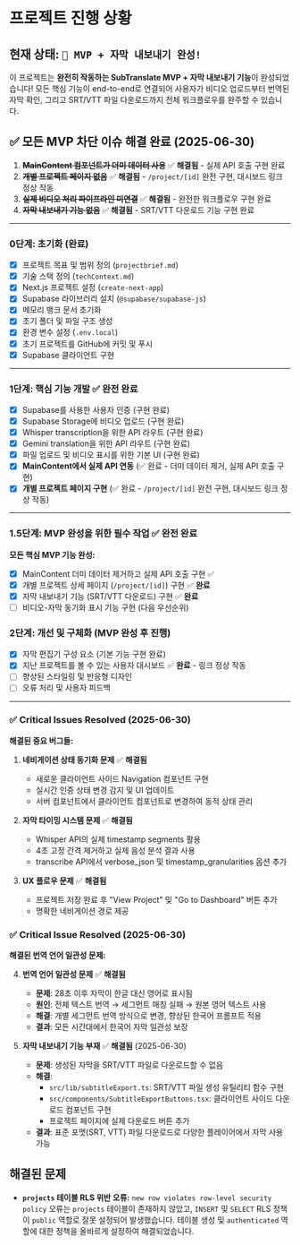 # 프로젝트 진행 상황

## 현재 상태: `🎉 MVP + 자막 내보내기 완성!`

이 프로젝트는 **완전히 작동하는 SubTranslate MVP + 자막 내보내기 기능**이 완성되었습니다! 모든 핵심 기능이 end-to-end로 연결되어 사용자가 비디오 업로드부터 번역된 자막 확인, 그리고 SRT/VTT 파일 다운로드까지 전체 워크플로우를 완주할 수 있습니다.

## ✅ 모든 MVP 차단 이슈 해결 완료 (2025-06-30)

1. ~~**MainContent 컴포넌트가 더미 데이터 사용**~~ ✅ **해결됨** - 실제 API 호출 구현 완료
2. ~~**개별 프로젝트 페이지 없음**~~ ✅ **해결됨** - `/project/[id]` 완전 구현, 대시보드 링크 정상 작동
3. ~~**실제 비디오 처리 파이프라인 미연결**~~ ✅ **해결됨** - 완전한 워크플로우 구현 완료
4. ~~**자막 내보내기 기능 없음**~~ ✅ **해결됨** - SRT/VTT 다운로드 기능 구현 완료

---

### 0단계: 초기화 (완료)

- [x] 프로젝트 목표 및 범위 정의 (`projectbrief.md`)
- [x] 기술 스택 정의 (`techContext.md`)
- [x] Next.js 프로젝트 설정 (`create-next-app`)
- [x] Supabase 라이브러리 설치 (`@supabase/supabase-js`)
- [x] 메모리 뱅크 문서 초기화
- [x] 초기 폴더 및 파일 구조 생성
- [x] 환경 변수 설정 (`.env.local`)
- [x] 초기 프로젝트를 GitHub에 커밋 및 푸시
- [x] Supabase 클라이언트 구현

---

### 1단계: 핵심 기능 개발 ✅ **완전 완료**

- [x] Supabase를 사용한 사용자 인증 (구현 완료)
- [x] Supabase Storage에 비디오 업로드 (구현 완료)
- [x] Whisper transcription을 위한 API 라우트 (구현 완료)
- [x] Gemini translation을 위한 API 라우트 (구현 완료)
- [x] 파일 업로드 및 비디오 표시를 위한 기본 UI (구현 완료)
- [x] **MainContent에서 실제 API 연동** (✅ 완료 - 더미 데이터 제거, 실제 API 호출 구현)
- [x] **개별 프로젝트 페이지 구현** (✅ 완료 - `/project/[id]` 완전 구현, 대시보드 링크 정상 작동)

---

### 1.5단계: MVP 완성을 위한 필수 작업 ✅ **완전 완료**

**모든 핵심 MVP 기능 완성:**
- [x] MainContent 더미 데이터 제거하고 실제 API 호출 구현 ✅
- [x] 개별 프로젝트 상세 페이지 (`/project/[id]`) 구현 ✅ **완료**
- [x] 자막 내보내기 기능 (SRT/VTT 다운로드) 구현 ✅ **완료**
- [ ] 비디오-자막 동기화 표시 기능 구현 (다음 우선순위)

### 2단계: 개선 및 구체화 (MVP 완성 후 진행)

- [x] 자막 편집기 구성 요소 (기본 기능 구현 완료)
- [x] 지난 프로젝트를 볼 수 있는 사용자 대시보드 ✅ **완료** - 링크 정상 작동
- [ ] 향상된 스타일링 및 반응형 디자인  
- [ ] 오류 처리 및 사용자 피드백

---

### ✅ Critical Issues Resolved (2025-06-30)
**해결된 중요 버그들:**

1. **네비게이션 상태 동기화 문제** ✅ **해결됨**
   - 새로운 클라이언트 사이드 Navigation 컴포넌트 구현
   - 실시간 인증 상태 변경 감지 및 UI 업데이트
   - 서버 컴포넌트에서 클라이언트 컴포넌트로 변경하여 동적 상태 관리

2. **자막 타이밍 시스템 문제** ✅ **해결됨**
   - Whisper API의 실제 timestamp segments 활용
   - 4초 고정 간격 제거하고 실제 음성 분석 결과 사용
   - transcribe API에서 verbose_json 및 timestamp_granularities 옵션 추가

3. **UX 플로우 문제** ✅ **해결됨**
   - 프로젝트 저장 완료 후 "View Project" 및 "Go to Dashboard" 버튼 추가
   - 명확한 네비게이션 경로 제공

### ✅ Critical Issue Resolved (2025-06-30)
**해결된 번역 언어 일관성 문제:**

4. **번역 언어 일관성 문제** ✅ **해결됨**
   - **문제**: 28초 이후 자막이 한글 대신 영어로 표시됨
   - **원인**: 전체 텍스트 번역 → 세그먼트 매칭 실패 → 원본 영어 텍스트 사용
   - **해결**: 개별 세그먼트 번역 방식으로 변경, 향상된 한국어 프롬프트 적용
   - **결과**: 모든 시간대에서 한국어 자막 일관성 보장

5. **자막 내보내기 기능 부재** ✅ **해결됨** (2025-06-30)
   - **문제**: 생성된 자막을 SRT/VTT 파일로 다운로드할 수 없음
   - **해결**: 
     - `src/lib/subtitleExport.ts`: SRT/VTT 파일 생성 유틸리티 함수 구현
     - `src/components/SubtitleExportButtons.tsx`: 클라이언트 사이드 다운로드 컴포넌트 구현
     - 프로젝트 페이지에 실제 다운로드 버튼 추가
   - **결과**: 표준 포맷(SRT, VTT) 파일 다운로드로 다양한 플레이어에서 자막 사용 가능

## 해결된 문제

- **`projects` 테이블 RLS 위반 오류:** `new row violates row-level security policy` 오류는 `projects` 테이블이 존재하지 않았고, `INSERT` 및 `SELECT` RLS 정책이 `public` 역할로 잘못 설정되어 발생했습니다. 테이블 생성 및 `authenticated` 역할에 대한 정책을 올바르게 설정하여 해결되었습니다.
